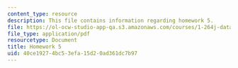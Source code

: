 ```yaml
---
content_type: resource
description: This file contains information regarding homework 5.
file: https://ol-ocw-studio-app-qa.s3.amazonaws.com/courses/1-264j-database-internet-and-systems-integration-technologies-fall-2013/40ce19274bc53efa15d20ad361dc7b97_MIT1_264JF13_HW5.pdf
file_type: application/pdf
resourcetype: Document
title: Homework 5
uid: 40ce1927-4bc5-3efa-15d2-0ad361dc7b97
---
```

